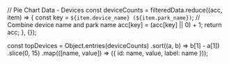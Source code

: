// Pie Chart Data - Devices
const deviceCounts = filteredData.reduce((acc, item) => {
    const key = `${item.device_name} (${item.park_name})`; // Combine device name and park name
    acc[key] = (acc[key] || 0) + 1;
    return acc;
}, {});

const topDevices = Object.entries(deviceCounts)
    .sort((a, b) => b[1] - a[1])
    .slice(0, 15)
    .map(([name, value]) => ({ id: name, value, label: name }));

